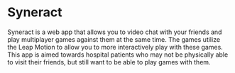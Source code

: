 # Syneract

Syneract is a web app that allows you to video chat with your friends and play multiplayer games against them at the same time. The games utilize the Leap Motion to allow you to more interactively play with these games. This app is aimed towards hospital patients who may not be physically able to visit their friends, but still want to be able to play games with them.